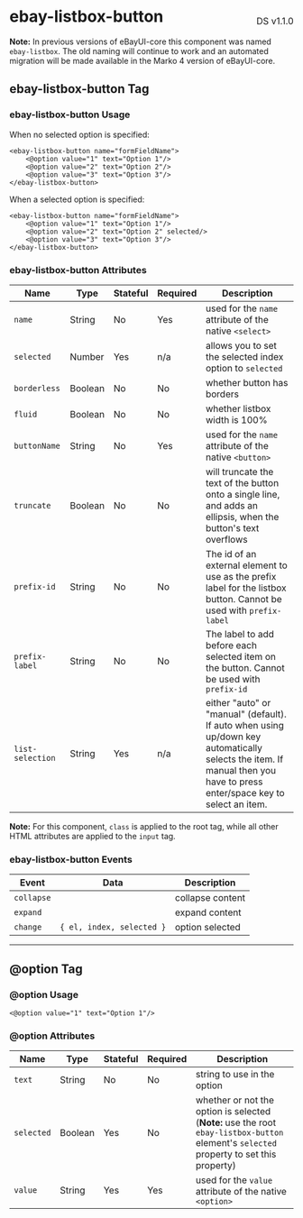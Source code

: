 <h1 style='display: flex; justify-content: space-between; align-items: center;'>
    <span>
        ebay-listbox-button
    </span>
    <span style='font-weight: normal; font-size: medium; margin-bottom: -15px;'>
        DS v1.1.0
    </span>
</h1>

**Note:** In previous versions of eBayUI-core this component was named `ebay-listbox`. The old naming will continue to work and an automated migration will be made available in the Marko 4 version of eBayUI-core.

## ebay-listbox-button Tag

### ebay-listbox-button Usage

When no selected option is specified:

```marko
<ebay-listbox-button name="formFieldName">
    <@option value="1" text="Option 1"/>
    <@option value="2" text="Option 2"/>
    <@option value="3" text="Option 3"/>
</ebay-listbox-button>
```

When a selected option is specified:

```marko
<ebay-listbox-button name="formFieldName">
    <@option value="1" text="Option 1"/>
    <@option value="2" text="Option 2" selected/>
    <@option value="3" text="Option 3"/>
</ebay-listbox-button>
```

### ebay-listbox-button Attributes

| Name             | Type    | Stateful | Required | Description                                                                                                                                                             |
| ---------------- | ------- | -------- | -------- | ----------------------------------------------------------------------------------------------------------------------------------------------------------------------- |
| `name`           | String  | No       | Yes      | used for the `name` attribute of the native `<select>`                                                                                                                  |
| `selected`       | Number  | Yes      | n/a      | allows you to set the selected index option to `selected`                                                                                                               |
| `borderless`     | Boolean | No       | No       | whether button has borders                                                                                                                                              |
| `fluid`          | Boolean | No       | No       | whether listbox width is 100%                                                                                                                                           |
| `buttonName`     | String  | No       | Yes      | used for the `name` attribute of the native `<button>`                                                                                                                  |
| `truncate`       | Boolean | No       | No       | will truncate the text of the button onto a single line, and adds an ellipsis, when the button's text overflows                                                         |
| `prefix-id`      | String  | No       | No       | The id of an external element to use as the prefix label for the listbox button. Cannot be used with `prefix-label`                                                     |
| `prefix-label`   | String  | No       | No       | The label to add before each selected item on the button. Cannot be used with `prefix-id`                                                                               |
| `list-selection` | String  | Yes      | n/a      | either "auto" or "manual" (default). If auto when using up/down key automatically selects the item. If manual then you have to press enter/space key to select an item. |

**Note:** For this component, `class` is applied to the root tag, while all other HTML attributes are applied to the `input` tag.

### ebay-listbox-button Events

| Event      | Data                      | Description      |
| ---------- | ------------------------- | ---------------- |
| `collapse` |                           | collapse content |
| `expand`   |                           | expand content   |
| `change`   | `{ el, index, selected }` | option selected  |

---

## @option Tag

### @option Usage

```marko
<@option value="1" text="Option 1"/>
```

### @option Attributes

| Name       | Type    | Stateful | Required | Description                                                                                                                             |
| ---------- | ------- | -------- | -------- | --------------------------------------------------------------------------------------------------------------------------------------- |
| `text`     | String  | No       | No       | string to use in the option                                                                                                             |
| `selected` | Boolean | Yes      | No       | whether or not the option is selected (**Note:** use the root `ebay-listbox-button` element's `selected` property to set this property) |
| `value`    | String  | Yes      | Yes      | used for the `value` attribute of the native `<option>`                                                                                 |

